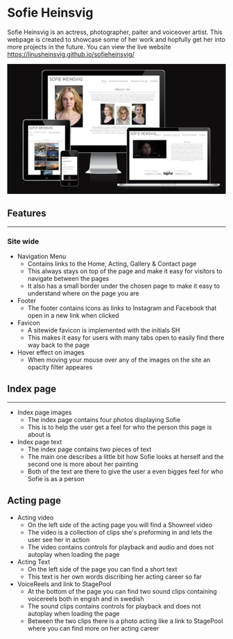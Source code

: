 # Sofie Heinsvig
Sofie Heinsvig is an actress, photographer, paiter and voiceover artist. This webpage is created to showcase some of her work and hopfully get her into more projects in the future.
You can view the live website https://linusheinsvig.github.io/sofieheinsvig/


![Am I Responsible](assets/images/readme-photos/sofieheinsvigamI.webp)

## Features
<hr>

### Site wide

<ul>
<li>Navigation Menu
<ul>
<li>Contains links to the Home, Acting, Gallery & Contact page
<li>This always stays on top of the page and make it easy for visitors to navigate between the pages
<li>It also has a small border under the chosen page to make it easy to understand where on the page you are
</li>
</ul>
<li>Footer
<ul>
<li>The footer contains icons as links to Instagram and Facebook that open in a new link when clicked
</li>
</ul>
<li>Favicon
<ul>
<li>A sitewide favicon is implemented with the initials SH
<li>This makes it easy for users with many tabs open to easily find there way back to the page
</ul>
<li>Hover effect on images
<ul>
<li>When moving your mouse over any of the images on the site an opacity filter appeares
</ul>
</ul>

## Index page
<hr>
<ul>
<li>Index page images
<ul>
<li>The index page contains four photos displaying Sofie
<li>This is to help the user get a feel for who the person this page is about is
</ul>
<li>Index page text
<ul>
<li>The index page contains two pieces of text
<li>The main one describes a little bit how Sofie looks at herself and the second one is more about her painting
<li>Both of the text are there to give the user a even bigges feel for who Sofie is as a person
</ul>
</ul>

## Acting page

<ul>
<li>Acting video
<ul>
<li>On the left side of the acting page you will find a Showreel video
<li>The video is a collection of clips she's preforming in and lets the user see her in action
<li>The video contains controls for playback and audio and does not autoplay when loading the page
</ul>
<li>Acting Text
<ul>
<li>On the left side of the page you can find a short text
<li>This text is her own words discribing her acting career so far
</ul>
<li>VoiceReels and link to StagePool
<ul>
<li>At the bottom of the page you can find two sound clips containing voicereels both in engish and in swedish
<li>The sound clips contains controls for playback and does not autoplay when loading the page
<li>Between the two clips there is a photo acting like a link to StagePool where you can find more on her acting career
</ul>
</ul>

